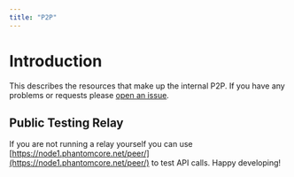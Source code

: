 ```yaml
---
title: "P2P"
---
```


# Introduction

This describes the resources that make up the internal P2P. If you have any problems or requests please [open an issue](https://github.com/PhantomChain/core/issues/new/choose).

## Public Testing Relay

If you are not running a relay yourself you can use [https://node1.phantomcore.net/peer/](https://node1.phantomcore.net/peer/) to test API calls. Happy developing!
